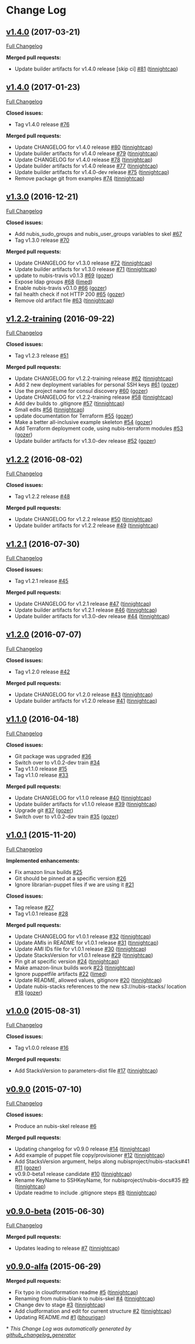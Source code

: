 # Change Log

## [v1.4.0](https://github.com/nubisproject/nubis-skel/tree/v1.4.0) (2017-03-21)
[Full Changelog](https://github.com/nubisproject/nubis-skel/compare/v1.4.0...v1.4.0)

**Merged pull requests:**

- Update builder artifacts for v1.4.0 release \[skip ci\] [\#81](https://github.com/nubisproject/nubis-skel/pull/81) ([tinnightcap](https://github.com/tinnightcap))

## [v1.4.0](https://github.com/nubisproject/nubis-skel/tree/v1.4.0) (2017-01-23)
[Full Changelog](https://github.com/nubisproject/nubis-skel/compare/v1.3.0...v1.4.0)

**Closed issues:**

- Tag v1.4.0 release [\#76](https://github.com/nubisproject/nubis-skel/issues/76)

**Merged pull requests:**

- Update CHANGELOG for v1.4.0 release [\#80](https://github.com/nubisproject/nubis-skel/pull/80) ([tinnightcap](https://github.com/tinnightcap))
- Update builder artifacts for v1.4.0 release [\#79](https://github.com/nubisproject/nubis-skel/pull/79) ([tinnightcap](https://github.com/tinnightcap))
- Update CHANGELOG for v1.4.0 release [\#78](https://github.com/nubisproject/nubis-skel/pull/78) ([tinnightcap](https://github.com/tinnightcap))
- Update builder artifacts for v1.4.0 release [\#77](https://github.com/nubisproject/nubis-skel/pull/77) ([tinnightcap](https://github.com/tinnightcap))
- Update builder artifacts for v1.4.0-dev release [\#75](https://github.com/nubisproject/nubis-skel/pull/75) ([tinnightcap](https://github.com/tinnightcap))
- Remove package git from examples [\#74](https://github.com/nubisproject/nubis-skel/pull/74) ([tinnightcap](https://github.com/tinnightcap))

## [v1.3.0](https://github.com/nubisproject/nubis-skel/tree/v1.3.0) (2016-12-21)
[Full Changelog](https://github.com/nubisproject/nubis-skel/compare/v1.2.2-training...v1.3.0)

**Closed issues:**

- Add nubis\_sudo\_groups and nubis\_user\_groups variables to skel [\#67](https://github.com/nubisproject/nubis-skel/issues/67)
- Tag v1.3.0 release [\#70](https://github.com/nubisproject/nubis-skel/issues/70)

**Merged pull requests:**

- Update CHANGELOG for v1.3.0 release [\#72](https://github.com/nubisproject/nubis-skel/pull/72) ([tinnightcap](https://github.com/tinnightcap))
- Update builder artifacts for v1.3.0 release [\#71](https://github.com/nubisproject/nubis-skel/pull/71) ([tinnightcap](https://github.com/tinnightcap))
- update to nubis-travis v0.1.3 [\#69](https://github.com/nubisproject/nubis-skel/pull/69) ([gozer](https://github.com/gozer))
- Expose ldap groups [\#68](https://github.com/nubisproject/nubis-skel/pull/68) ([limed](https://github.com/limed))
- Enable nubis-travis v0.1.0 [\#66](https://github.com/nubisproject/nubis-skel/pull/66) ([gozer](https://github.com/gozer))
- fail health check if not HTTP 200 [\#65](https://github.com/nubisproject/nubis-skel/pull/65) ([gozer](https://github.com/gozer))
- Remove old artifact file [\#63](https://github.com/nubisproject/nubis-skel/pull/63) ([tinnightcap](https://github.com/tinnightcap))

## [v1.2.2-training](https://github.com/nubisproject/nubis-skel/tree/v1.2.2-training) (2016-09-22)
[Full Changelog](https://github.com/nubisproject/nubis-skel/compare/v1.2.2...v1.2.2-training)

**Closed issues:**

- Tag v1.2.3 release [\#51](https://github.com/nubisproject/nubis-skel/issues/51)

**Merged pull requests:**

- Update CHANGELOG for v1.2.2-training release [\#62](https://github.com/nubisproject/nubis-skel/pull/62) ([tinnightcap](https://github.com/tinnightcap))
- Add 2 new deployment variables for personal SSH keys [\#61](https://github.com/nubisproject/nubis-skel/pull/61) ([gozer](https://github.com/gozer))
- Use the project name for consul discovery [\#60](https://github.com/nubisproject/nubis-skel/pull/60) ([gozer](https://github.com/gozer))
- Update CHANGELOG for v1.2.2-training release [\#58](https://github.com/nubisproject/nubis-skel/pull/58) ([tinnightcap](https://github.com/tinnightcap))
- Add dev builds to .gitignore [\#57](https://github.com/nubisproject/nubis-skel/pull/57) ([tinnightcap](https://github.com/tinnightcap))
- Small edits [\#56](https://github.com/nubisproject/nubis-skel/pull/56) ([tinnightcap](https://github.com/tinnightcap))
- update documentation for Terraform [\#55](https://github.com/nubisproject/nubis-skel/pull/55) ([gozer](https://github.com/gozer))
- Make a better all-inclusive example skeleton [\#54](https://github.com/nubisproject/nubis-skel/pull/54) ([gozer](https://github.com/gozer))
- Add Terraform deployment code, using nubis-terraform modules [\#53](https://github.com/nubisproject/nubis-skel/pull/53) ([gozer](https://github.com/gozer))
- Update builder artifacts for v1.3.0-dev release [\#52](https://github.com/nubisproject/nubis-skel/pull/52) ([gozer](https://github.com/gozer))

## [v1.2.2](https://github.com/nubisproject/nubis-skel/tree/v1.2.2) (2016-08-02)
[Full Changelog](https://github.com/nubisproject/nubis-skel/compare/v1.2.1...v1.2.2)

**Closed issues:**

- Tag v1.2.2 release [\#48](https://github.com/nubisproject/nubis-skel/issues/48)

**Merged pull requests:**

- Update CHANGELOG for v1.2.2 release [\#50](https://github.com/nubisproject/nubis-skel/pull/50) ([tinnightcap](https://github.com/tinnightcap))
- Update builder artifacts for v1.2.2 release [\#49](https://github.com/nubisproject/nubis-skel/pull/49) ([tinnightcap](https://github.com/tinnightcap))

## [v1.2.1](https://github.com/nubisproject/nubis-skel/tree/v1.2.1) (2016-07-30)
[Full Changelog](https://github.com/nubisproject/nubis-skel/compare/v1.2.0...v1.2.1)

**Closed issues:**

- Tag v1.2.1 release [\#45](https://github.com/nubisproject/nubis-skel/issues/45)

**Merged pull requests:**

- Update CHANGELOG for v1.2.1 release [\#47](https://github.com/nubisproject/nubis-skel/pull/47) ([tinnightcap](https://github.com/tinnightcap))
- Update builder artifacts for v1.2.1 release [\#46](https://github.com/nubisproject/nubis-skel/pull/46) ([tinnightcap](https://github.com/tinnightcap))
- Update builder artifacts for v1.3.0-dev release [\#44](https://github.com/nubisproject/nubis-skel/pull/44) ([tinnightcap](https://github.com/tinnightcap))

## [v1.2.0](https://github.com/nubisproject/nubis-skel/tree/v1.2.0) (2016-07-07)
[Full Changelog](https://github.com/nubisproject/nubis-skel/compare/v1.1.0...v1.2.0)

**Closed issues:**

- Tag v1.2.0 release [\#42](https://github.com/nubisproject/nubis-skel/issues/42)

**Merged pull requests:**

- Update CHANGELOG for v1.2.0 release [\#43](https://github.com/nubisproject/nubis-skel/pull/43) ([tinnightcap](https://github.com/tinnightcap))
- Update builder artifacts for v1.2.0 release [\#41](https://github.com/nubisproject/nubis-skel/pull/41) ([tinnightcap](https://github.com/tinnightcap))

## [v1.1.0](https://github.com/nubisproject/nubis-skel/tree/v1.1.0) (2016-04-18)
[Full Changelog](https://github.com/nubisproject/nubis-skel/compare/v1.0.1...v1.1.0)

**Closed issues:**

- Git package was upgraded [\#36](https://github.com/nubisproject/nubis-skel/issues/36)
- Switch over to v1.0.2-dev train [\#34](https://github.com/nubisproject/nubis-skel/issues/34)
- Tag v1.1.0 release [\#15](https://github.com/nubisproject/nubis-skel/issues/15)
- Tag v1.1.0 release [\#33](https://github.com/nubisproject/nubis-skel/issues/33)

**Merged pull requests:**

- Update CHANGELOG for v1.1.0 release [\#40](https://github.com/nubisproject/nubis-skel/pull/40) ([tinnightcap](https://github.com/tinnightcap))
- Update builder artifacts for v1.1.0 release [\#39](https://github.com/nubisproject/nubis-skel/pull/39) ([tinnightcap](https://github.com/tinnightcap))
- Upgrade git [\#37](https://github.com/nubisproject/nubis-skel/pull/37) ([gozer](https://github.com/gozer))
- Switch over to v1.0.2-dev train [\#35](https://github.com/nubisproject/nubis-skel/pull/35) ([gozer](https://github.com/gozer))

## [v1.0.1](https://github.com/nubisproject/nubis-skel/tree/v1.0.1) (2015-11-20)
[Full Changelog](https://github.com/nubisproject/nubis-skel/compare/v1.0.0...v1.0.1)

**Implemented enhancements:**

- Fix amazon linux builds [\#25](https://github.com/nubisproject/nubis-skel/issues/25)
- Git should be pinned at a specific version [\#26](https://github.com/nubisproject/nubis-skel/issues/26)
- Ignore librarian-puppet files if we are using it [\#21](https://github.com/nubisproject/nubis-skel/issues/21)

**Closed issues:**

- Tag  release [\#27](https://github.com/nubisproject/nubis-skel/issues/27)
- Tag v1.0.1 release [\#28](https://github.com/nubisproject/nubis-skel/issues/28)

**Merged pull requests:**

- Update CHANGELOG for v1.0.1 release [\#32](https://github.com/nubisproject/nubis-skel/pull/32) ([tinnightcap](https://github.com/tinnightcap))
- Update AMIs in README for v1.0.1 release [\#31](https://github.com/nubisproject/nubis-skel/pull/31) ([tinnightcap](https://github.com/tinnightcap))
- Update AMI IDs file for v1.0.1 release [\#30](https://github.com/nubisproject/nubis-skel/pull/30) ([tinnightcap](https://github.com/tinnightcap))
- Update StacksVersion for v1.0.1 release [\#29](https://github.com/nubisproject/nubis-skel/pull/29) ([tinnightcap](https://github.com/tinnightcap))
- Pin git at specific version [\#24](https://github.com/nubisproject/nubis-skel/pull/24) ([tinnightcap](https://github.com/tinnightcap))
- Make amazon-linux builds work [\#23](https://github.com/nubisproject/nubis-skel/pull/23) ([tinnightcap](https://github.com/tinnightcap))
- Ignore puppetfile artifacts [\#22](https://github.com/nubisproject/nubis-skel/pull/22) ([limed](https://github.com/limed))
- Update README, allowed values, gitignore [\#20](https://github.com/nubisproject/nubis-skel/pull/20) ([tinnightcap](https://github.com/tinnightcap))
- Update nubis-stacks references to the new s3://nubis-stacks/ location [\#18](https://github.com/nubisproject/nubis-skel/pull/18) ([gozer](https://github.com/gozer))

## [v1.0.0](https://github.com/nubisproject/nubis-skel/tree/v1.0.0) (2015-08-31)
[Full Changelog](https://github.com/nubisproject/nubis-skel/compare/v0.9.0...v1.0.0)

**Closed issues:**

- Tag v1.0.0 release [\#16](https://github.com/nubisproject/nubis-skel/issues/16)

**Merged pull requests:**

- Add StacksVersion to parameters-dist file [\#17](https://github.com/nubisproject/nubis-skel/pull/17) ([tinnightcap](https://github.com/tinnightcap))

## [v0.9.0](https://github.com/nubisproject/nubis-skel/tree/v0.9.0) (2015-07-10)
[Full Changelog](https://github.com/nubisproject/nubis-skel/compare/v0.9.0-beta...v0.9.0)

**Closed issues:**

- Produce an nubis-skel release [\#6](https://github.com/nubisproject/nubis-skel/issues/6)

**Merged pull requests:**

- Updating changelog for v0.9.0 release [\#14](https://github.com/nubisproject/nubis-skel/pull/14) ([tinnightcap](https://github.com/tinnightcap))
- Add example of puppet file copy/provisioner [\#12](https://github.com/nubisproject/nubis-skel/pull/12) ([tinnightcap](https://github.com/tinnightcap))
- Add StacksVersion argument, helps along nubisproject/nubis-stacks\#41 [\#11](https://github.com/nubisproject/nubis-skel/pull/11) ([gozer](https://github.com/gozer))
- v0.9.0-beta1 release candidate [\#10](https://github.com/nubisproject/nubis-skel/pull/10) ([tinnightcap](https://github.com/tinnightcap))
- Rename KeyName to SSHKeyName, for nubisproject/nubis-docs\#35 [\#9](https://github.com/nubisproject/nubis-skel/pull/9) ([tinnightcap](https://github.com/tinnightcap))
- Update readme to include .gitignore steps [\#8](https://github.com/nubisproject/nubis-skel/pull/8) ([tinnightcap](https://github.com/tinnightcap))

## [v0.9.0-beta](https://github.com/nubisproject/nubis-skel/tree/v0.9.0-beta) (2015-06-30)
[Full Changelog](https://github.com/nubisproject/nubis-skel/compare/v0.9.0-alfa...v0.9.0-beta)

**Merged pull requests:**

- Updates leading to release [\#7](https://github.com/nubisproject/nubis-skel/pull/7) ([tinnightcap](https://github.com/tinnightcap))

## [v0.9.0-alfa](https://github.com/nubisproject/nubis-skel/tree/v0.9.0-alfa) (2015-06-29)
**Merged pull requests:**

- Fix typo in cloudformation readme [\#5](https://github.com/nubisproject/nubis-skel/pull/5) ([tinnightcap](https://github.com/tinnightcap))
- Renaming from nubis-blank to nubis-skel [\#4](https://github.com/nubisproject/nubis-skel/pull/4) ([tinnightcap](https://github.com/tinnightcap))
- Change dev to stage [\#3](https://github.com/nubisproject/nubis-skel/pull/3) ([tinnightcap](https://github.com/tinnightcap))
- Add cludformation and edit for current structure [\#2](https://github.com/nubisproject/nubis-skel/pull/2) ([tinnightcap](https://github.com/tinnightcap))
- Updating README.md [\#1](https://github.com/nubisproject/nubis-skel/pull/1) ([bhourigan](https://github.com/bhourigan))



\* *This Change Log was automatically generated by [github_changelog_generator](https://github.com/skywinder/Github-Changelog-Generator)*